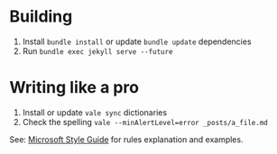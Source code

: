 # Building

1. Install `bundle install` or update `bundle update` dependencies 
2. Run `bundle exec jekyll serve --future`

# Writing like a pro

1. Install or update `vale sync` dictionaries
2. Check the spelling `vale --minAlertLevel=error _posts/a_file.md`

See: [Microsoft Style Guide](https://docs.microsoft.com/en-us/style-guide) for rules explanation and examples.
